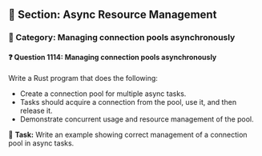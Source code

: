 ## 📘 Section: Async Resource Management  
### 🔹 Category: Managing connection pools asynchronously  
#### ❓ Question 1114: Managing connection pools asynchronously

Write a Rust program that does the following:

- Create a connection pool for multiple async tasks.
- Tasks should acquire a connection from the pool, use it, and then release it.
- Demonstrate concurrent usage and resource management of the pool.

🔧 **Task:** Write an example showing correct management of a connection pool in async tasks.
